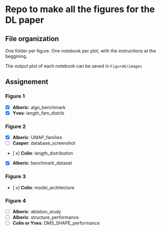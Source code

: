# Repo to make all the figures for the DL paper

## File organization
One folder per figure. One notebook per plot, with the instructions at the beggining. 

The output plot of each notebook can be saved in `FigureK/images`

## Assignement

### Figure 1
- [x] **Alberic**: algo_benchmark
- [x] **Yves**: length_fam_distrib

### Figure 2
- [x] **Alberic**: UMAP_families
- [ ] **Casper**: database_screenshot
- [ x] **Colin**: length_distribution
- [x] **Alberic**: benchmark_dataset

### Figure 3
- [ x] **Colin**: model_architecture

### Figure 4
- [ ] **Alberic**: ablation_study
- [ ] **Alberic**: structure_performance
- [ ] **Colin or Yves**: DMS_SHAPE_performance
